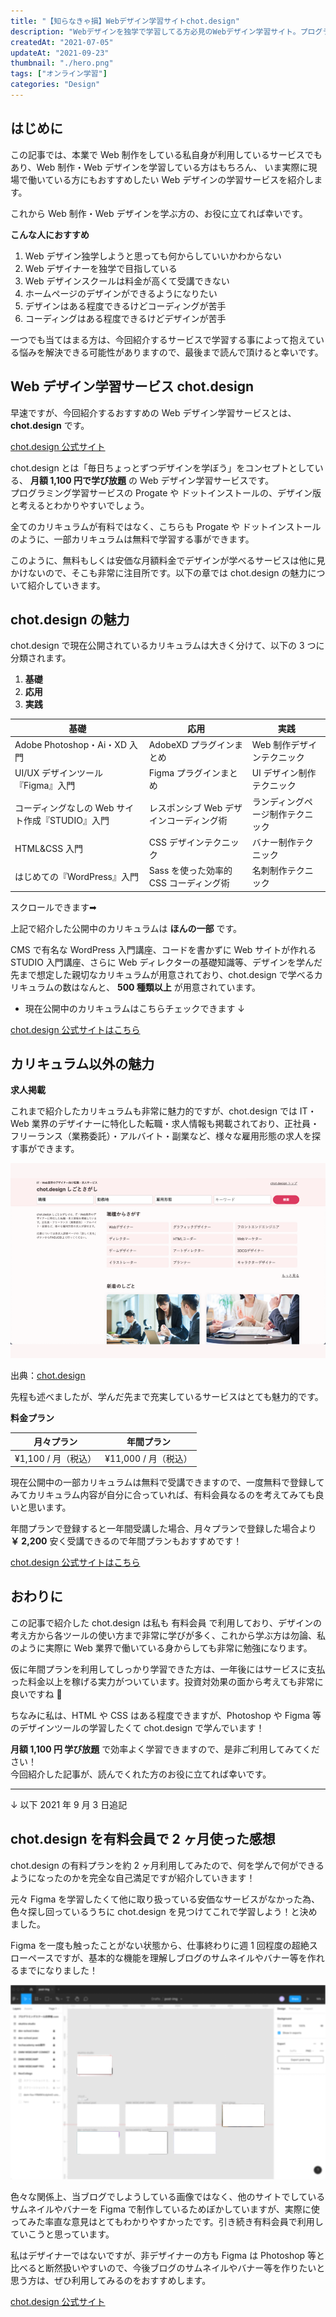 ```yaml
---
title: "【知らなきゃ損】Webデザイン学習サイトchot.design"
description: "Webデザインを独学で学習してる方必見のWebデザイン学習サイト。プログラミングが学べる Progate や ドットインストール のWebデザイン版ともいえる魅力的なサービス、chot.design を紹介します。Web制作・Webデザイン・Webディレクターを独学で学習する方におすすめ。chot.designを有料会員で約2ヶ月実際に使ってみた感想も記載してますので、ぜひ参考にしてみて下さい。"
createdAt: "2021-07-05"
updateAt: "2021-09-23"
thumbnail: "./hero.png"
tags: ["オンライン学習"]
categories: "Design"
---
```


## はじめに

この記事では、本業で Web 制作をしている私自身が利用しているサービスでもあり、Web 制作・Web デザインを学習している方はもちろん、 いま実際に現場で働いている方にもおすすめしたい Web デザインの学習サービスを紹介します。

これから Web 制作・Web デザインを学ぶ方の、お役に立てれば幸いです。

**こんな人におすすめ**

1. Web デザイン独学しようと思っても何からしていいかわからない
1. Web デザイナーを独学で目指している
1. Web デザインスクールは料金が高くて受講できない
1. ホームページのデザインができるようになりたい
1. デザインはある程度できるけどコーディングが苦手
1. コーディングはある程度できるけどデザインが苦手

一つでも当てはまる方は、今回紹介するサービスで学習する事によって抱えている悩みを解決できる可能性がありますので、最後まで読んで頂けると幸いです。

## Web デザイン学習サービス chot.design

早速ですが、今回紹介するおすすめの Web デザイン学習サービスとは、**chot.design** です。

<p class="btn-wrapper"><a class="pink-btn" href="//af.moshimo.com/af/c/click?a_id=2709936&p_id=3354&pc_id=7970&pl_id=47670&url=https%3A%2F%2Fchot.design%2Fplus%2F%3Frd_code%3D%7B%7BCODE%7D%7D" rel="nofollow" referrerpolicy="no-referrer-when-downgrade">chot.design 公式サイト</a><img src="//i.moshimo.com/af/i/impression?a_id=2709936&p_id=3354&pc_id=7970&pl_id=47670" width="1" height="1" style="border:none;"></p>

chot.design とは「毎日ちょっとずつデザインを学ぼう」をコンセプトとしている、 **月額 1,100 円で学び放題** の Web デザイン学習サービスです。  
プログラミング学習サービスの Progate や ドットインストールの、デザイン版と考えるとわかりやすいでしょう。

全てのカリキュラムが有料ではなく、こちらも Progate や ドットインストールのように、一部カリキュラムは無料で学習する事ができます。

このように、無料もしくは安価な月額料金でデザインが学べるサービスは他に見かけないので、そこも非常に注目所です。以下の章では chot.design の魅力について紹介していきます。

## chot.design の魅力

chot.design で現在公開されているカリキュラムは大きく分けて、以下の 3 つに分類されます。

1. **基礎**
1. **応用**
1. **実践**

| **基礎**                                        | **応用**                                | **実践**                         |
| ----------------------------------------------- | --------------------------------------- | -------------------------------- |
| Adobe Photoshop・Ai・XD 入門                    | AdobeXD プラグインまとめ                | Web 制作デザインテクニック       |
| UI/UX デザインツール『Figma』入門               | Figma プラグインまとめ                  | UI デザイン制作テクニック        |
| コーディングなしの Web サイト作成『STUDIO』入門 | レスポンシブ Web デザインコーディング術 | ランディングページ制作テクニック |
| HTML&CSS 入門                                   | CSS デザインテクニック                  | バナー制作テクニック             |
| はじめての『WordPress』入門                     | Sass を使った効率的 CSS コーディング術  | 名刺制作テクニック               |

<p class="text-sm text-gray-600 text-center">スクロールできます➡︎</p>

上記で紹介した公開中のカリキュラムは **ほんの一部** です。

CMS で有名な WordPress 入門講座、コードを書かずに Web サイトが作れる STUDIO 入門講座、さらに Web ディレクターの基礎知識等、デザインを学んだ先まで想定した親切なカリキュラムが用意されており、chot.design で学べるカリキュラムの数はなんと、 **500 種類以上** が用意されています。

- 現在公開中のカリキュラムはこちらチェックできます ↓

<p class="btn-wrapper"><a class="pink-btn" href="//af.moshimo.com/af/c/click?a_id=2709936&p_id=3354&pc_id=7970&pl_id=47670&url=https%3A%2F%2Fchot.design%2Fplus%2F%3Frd_code%3D%7B%7BCODE%7D%7D" rel="nofollow" referrerpolicy="no-referrer-when-downgrade">chot.design 公式サイトはこちら</a><img src="//i.moshimo.com/af/i/impression?a_id=2709936&p_id=3354&pc_id=7970&pl_id=47670" width="1" height="1" style="border:none;"></p>

## カリキュラム以外の魅力

**求人掲載**

これまで紹介したカリキュラムも非常に魅力的ですが、chot.design では IT・Web 業界のデザイナーに特化した転職・求人情報も掲載されており、正社員・フリーランス（業務委託）・アルバイト・副業など、様々な雇用形態の求人を探す事ができます。

![chot.design しごとさがし](./chot-design-01.png)

<p class="text-right text-sm italic text-gray-600">出典：<a href="https://chot.design/" rel="nofollow" referrerpolicy="no-referrer-when-downgrade">chot.design</a></p>

先程も述べましたが、学んだ先まで充実しているサービスはとても魅力的です。

**料金プラン**

|   **月々プラン**    |    **年間プラン**    |
| :-----------------: | :------------------: |
| ¥1,100 / 月（税込） | ¥11,000 / 月（税込） |

現在公開中の一部カリキュラムは無料で受講できますので、一度無料で登録してみてカリキュラム内容が自分に合っていれば、有料会員なるのを考えてみても良いと思います。

年間プランで登録すると一年間受講した場合、月々プランで登録した場合より **￥ 2,200** 安く受講できるので年間プランもおすすめです！

<p class="btn-wrapper"><a class="pink-btn" href="//af.moshimo.com/af/c/click?a_id=2709936&p_id=3354&pc_id=7970&pl_id=47670&url=https%3A%2F%2Fchot.design%2Fplus%2F%3Frd_code%3D%7B%7BCODE%7D%7D" rel="nofollow" referrerpolicy="no-referrer-when-downgrade">chot.design 公式サイトはこちら</a><img src="//i.moshimo.com/af/i/impression?a_id=2709936&p_id=3354&pc_id=7970&pl_id=47670" width="1" height="1" style="border:none;"></p>

## おわりに

この記事で紹介した chot.design は私も 有料会員 で利用しており、デザインの考え方から各ツールの使い方まで非常に学びが多く、これから学ぶ方は勿論、私のように実際に Web 業界で働いている身からしても非常に勉強になります。

仮に年間プランを利用してしっかり学習できた方は、一年後にはサービスに支払った料金以上を稼げる実力がついています。投資対効果の面から考えても非常に良いですね 💭

ちなみに私は、HTML や CSS はある程度できますが、Photoshop や Figma 等のデザインツールの学習したくて chot.design で学んでいます！

**月額 1,100 円 学び放題** で効率よく学習できますので、是非ご利用してみてください！  
今回紹介した記事が、読んでくれた方のお役に立てれば幸いです。

---

↓ 以下 2021 年 9 月 3 日追記

## chot.design を有料会員で 2 ヶ月使った感想

chot.design の有料プランを約 2 ヶ月利用してみたので、何を学んで何ができるようになったのかを完全な自己満足ですが紹介していきます！

元々 Figma を学習したくて他に取り扱っている安価なサービスがなかった為、色々探し回っているうちに chot.design を見つけてこれで学習しよう！と決めました。

Figma を一度も触ったことがない状態から、仕事終わりに週 1 回程度の超絶スローペースですが、基本的な機能を理解しブログのサムネイルやバナー等を作れるまでになりました！

![chot.design を2ヶ月使った感想](./chotdesign.png)

色々な関係上、当ブログでしようしている画像ではなく、他のサイトでしているサムネイルやバナーを Figma で制作しているためぼかしていますが、実際に使ってみた率直な意見はとてもわかりやすかったです。引き続き有料会員で利用していこうと思っています。

私はデザイナーではないですが、非デザイナーの方も Figma は Photoshop 等と比べると断然扱いやすいので、今後ブログのサムネイルやバナー等を作りたいと思う方は、ぜひ利用してみるのをおすすめします。

<p class="btn-wrapper"><a class="pink-btn" href="//af.moshimo.com/af/c/click?a_id=2709936&p_id=3354&pc_id=7970&pl_id=47670&url=https%3A%2F%2Fchot.design%2Fplus%2F%3Frd_code%3D%7B%7BCODE%7D%7D" rel="nofollow" referrerpolicy="no-referrer-when-downgrade">chot.design 公式サイト</a><img src="//i.moshimo.com/af/i/impression?a_id=2709936&p_id=3354&pc_id=7970&pl_id=47670" width="1" height="1" style="border:none;"></p>
